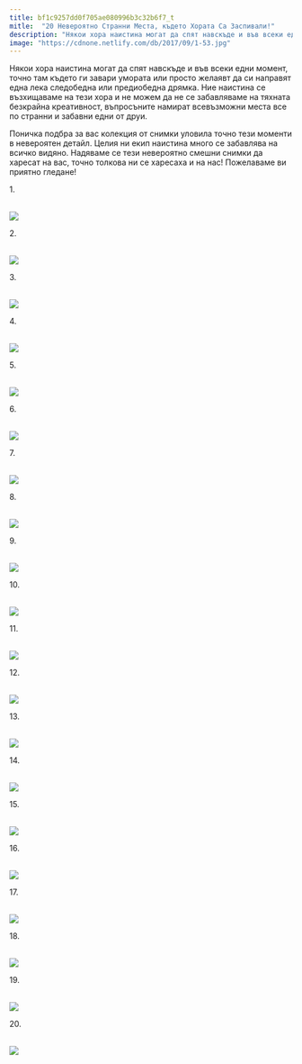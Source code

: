 ```yaml
---
title: bf1c9257dd0f705ae080996b3c32b6f7_t
mitle:  "20 Невероятно Странни Места, където Хората Са Заспивали!"
description: "Някои хора наистина могат да спят навскъде и във всеки едни момент, точно там където ги завари умората или просто желаявт да си направят една лека следобедна или пр�"
image: "https://cdnone.netlify.com/db/2017/09/1-53.jpg"
---
```


 <p>Някои хора наистина могат да спят навскъде и във всеки едни момент, точно там където ги завари умората или просто желаявт да си направят една лека следобедна или предиобедна дрямка. Ние наистина се възхищаваме на тези хора и не можем да не се забавляваме на тяхната безкрайна креативност, въпросъните намират всевъзможни места все по странни и забавни едни от друи.</p>      <p>Поничка подбра за вас колекция от снимки уловила точно тези моменти в невероятен детайл. Целия ни екип наистина много се забавлява на всичко видяно. Надяваме се тези невероятно смешни снимки да харесат на вас, точно толкова ни се харесаха и на нас! Пожелаваме ви приятно гледане!</p> <p>1.</p> <p> <br/><img src="https://cdnone.netlify.com/db/2017/09/1-53.jpg"/><br/></p>      <p>2.</p> <p> <br/><img src="https://cdnone.netlify.com/db/2017/09/2-53.jpg"/><br/></p> <p>3.</p> <p> <br/><img src="https://cdnone.netlify.com/db/2017/09/3-49.jpg"/><br/></p>      <p>4.</p> <p> <br/><img src="https://cdnone.netlify.com/db/2017/09/4-51.jpg"/><br/></p> <p>5.</p> <p> <br/><img src="https://cdnone.netlify.com/db/2017/09/5-48.jpg"/><br/></p> <p>6.</p> <p> <br/><img src="https://cdnone.netlify.com/db/2017/09/6-49.jpg"/><br/></p>      <p>7.</p> <p> <br/><img src="https://cdnone.netlify.com/db/2017/09/8-48.jpg"/><br/></p> <p>8.</p> <p> <br/><img src="https://cdnone.netlify.com/db/2017/09/9-50.jpg"/><br/></p>      <p>9.</p> <p> <br/><img src="https://cdnone.netlify.com/db/2017/09/10-48.jpg"/><br/></p> <p>10.</p> <p> <br/><img src="https://cdnone.netlify.com/db/2017/09/11-40.jpg"/><br/></p> <p>11.</p> <p> <br/><img src="https://cdnone.netlify.com/db/2017/09/12-42.jpg"/><br/></p> <p>12.</p> <p> <br/><img src="https://cdnone.netlify.com/db/2017/09/13-44.jpg"/><br/></p> <p>13.</p> <p> <br/><img src="https://cdnone.netlify.com/db/2017/09/14-42.jpg"/><br/></p> <p>14.</p> <p> <br/><img src="https://cdnone.netlify.com/db/2017/09/15-41.jpg"/><br/></p> <p>15.</p> <p> <br/><img src="https://cdnone.netlify.com/db/2017/09/16-36.jpg"/><br/></p> <p>16.</p> <p> <br/><img src="https://cdnone.netlify.com/db/2017/09/17-36.jpg"/><br/></p> <p>17.</p> <p> <br/><img src="https://cdnone.netlify.com/db/2017/09/18-29.jpg"/><br/></p> <p>18.</p> <p> <br/><img src="https://cdnone.netlify.com/db/2017/09/19-26.jpg"/><br/></p> <p>19.</p> <p> <br/><img src="https://cdnone.netlify.com/db/2017/09/20-26.jpg"/><br/></p> <p>20.</p> <p> <br/><img src="https://cdnone.netlify.com/db/2017/09/21-26.jpg"/><br/></p> <p> </p>       